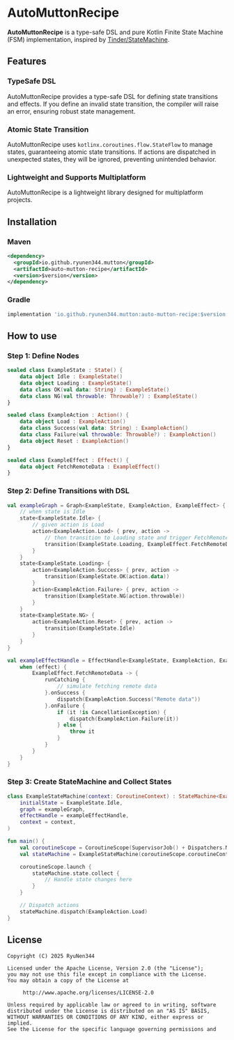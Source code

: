 AutoMuttonRecipe
====

**AutoMuttonRecipe** is a type-safe DSL and pure Kotlin Finite State Machine (FSM) implementation, inspired by [Tinder/StateMachine](https://github.com/Tinder/StateMachine).

## Features
### TypeSafe DSL
AutoMuttonRecipe provides a type-safe DSL for defining state transitions and effects.
If you define an invalid state transition, the compiler will raise an error, ensuring robust state management.

### Atomic State Transition
AutoMuttonRecipe uses `kotlinx.coroutines.flow.StateFlow` to manage states, guaranteeing atomic state transitions.
If actions are dispatched in unexpected states, they will be ignored, preventing unintended behavior.

### Lightweight and Supports Multiplatform
AutoMuttonRecipe is a lightweight library designed for multiplatform projects.

## Installation
### Maven
```xml
<dependency>
  <groupId>io.github.ryunen344.mutton</groupId>
  <artifactId>auto-mutton-recipe</artifactId>
  <version>$version</version>
</dependency>
```

### Gradle
```gradle
implementation 'io.github.ryunen344.mutton:auto-mutton-recipe:$version'
```

## How to use
### Step 1: Define Nodes
```kotlin
sealed class ExampleState : State() {
    data object Idle : ExampleState()
    data object Loading : ExampleState()
    data class OK(val data: String) : ExampleState()
    data class NG(val throwable: Throwable?) : ExampleState()
}

sealed class ExampleAction : Action() {
    data object Load : ExampleAction()
    data class Success(val data: String) : ExampleAction()
    data class Failure(val throwable: Throwable?) : ExampleAction()
    data object Reset : ExampleAction()
}

sealed class ExampleEffect : Effect() {
    data object FetchRemoteData : ExampleEffect()
}
```

### Step 2: Define Transitions with DSL
```kotlin
val exampleGraph = Graph<ExampleState, ExampleAction, ExampleEffect> {
    // when state is Idle
    state<ExampleState.Idle> {
        // given action is Load
        action<ExampleAction.Load> { prev, action ->
            // then transition to Loading state and trigger FetchRemoteData effect
            transition(ExampleState.Loading, ExampleEffect.FetchRemoteData)
        }
    }
    state<ExampleState.Loading> {
        action<ExampleAction.Success> { prev, action ->
            transition(ExampleState.OK(action.data))
        }
        action<ExampleAction.Failure> { prev, action ->
            transition(ExampleState.NG(action.throwable))
        }
    }
    state<ExampleState.NG> {
        action<ExampleAction.Reset> { prev, action ->
            transition(ExampleState.Idle)
        }
    }
}

val exampleEffectHandle = EffectHandle<ExampleState, ExampleAction, ExampleEffect> { effect, prev, next, dispatch ->
    when (effect) {
        ExampleEffect.FetchRemoteData -> {
            runCatching {
                // simulate fetching remote data
            }.onSuccess {
                dispatch(ExampleAction.Success("Remote data"))
            }.onFailure {
                if (it !is CancellationException) {
                    dispatch(ExampleAction.Failure(it))
                } else {
                    throw it
                }
            }
        }
    }
}
```

### Step 3: Create StateMachine and Collect States
```kotlin
class ExampleStateMachine(context: CoroutineContext) : StateMachine<ExampleState, ExampleAction, ExampleEffect>(
    initialState = ExampleState.Idle,
    graph = exampleGraph,
    effectHandle = exampleEffectHandle,
    context = context,
)

fun main() {
    val coroutineScope = CoroutineScope(SupervisorJob() + Dispatchers.Main.immediate)
    val stateMachine = ExampleStateMachine(coroutineScope.coroutineContext)

    coroutineScope.launch {
        stateMachine.state.collect {
            // Handle state changes here
        }
    }

    // Dispatch actions
    stateMachine.dispatch(ExampleAction.Load)
}
```

## License
```text
Copyright (C) 2025 RyuNen344

Licensed under the Apache License, Version 2.0 (the "License");
you may not use this file except in compliance with the License.
You may obtain a copy of the License at

     http://www.apache.org/licenses/LICENSE-2.0

Unless required by applicable law or agreed to in writing, software
distributed under the License is distributed on an "AS IS" BASIS,
WITHOUT WARRANTIES OR CONDITIONS OF ANY KIND, either express or implied.
See the License for the specific language governing permissions and
```
